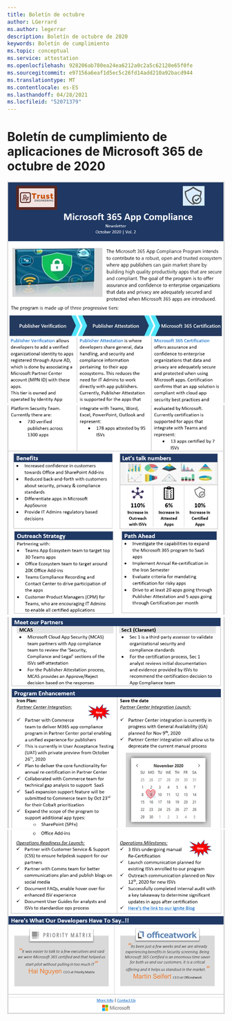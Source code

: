 ```yaml
---
title: Boletín de octubre
author: LGerrard
ms.author: legerrar
description: Boletín de octubre de 2020
keywords: Boletín de cumplimiento
ms.topic: conceptual
ms.service: attestation
ms.openlocfilehash: 928206ab780ea24ea6212a0c2a5c62120e65f0fe
ms.sourcegitcommit: e97156a6eaf1d5ec5c26fd14add210a92bacd944
ms.translationtype: MT
ms.contentlocale: es-ES
ms.lasthandoff: 04/28/2021
ms.locfileid: "52071379"
---
```

# <a name="october-2020-microsoft-365-app-compliance-newsletter"></a>Boletín de cumplimiento de aplicaciones de Microsoft 365 de octubre de 2020

![Alt text ](../media/Oct_SS1_New.png)
 ![ Alt text Alt text ](../media/Oct_SS2.PNG)
 ![ Alt text ](../media/Oct_SS3.PNG)
 ![ Alt text](../media/Oct_SS4.PNG)

